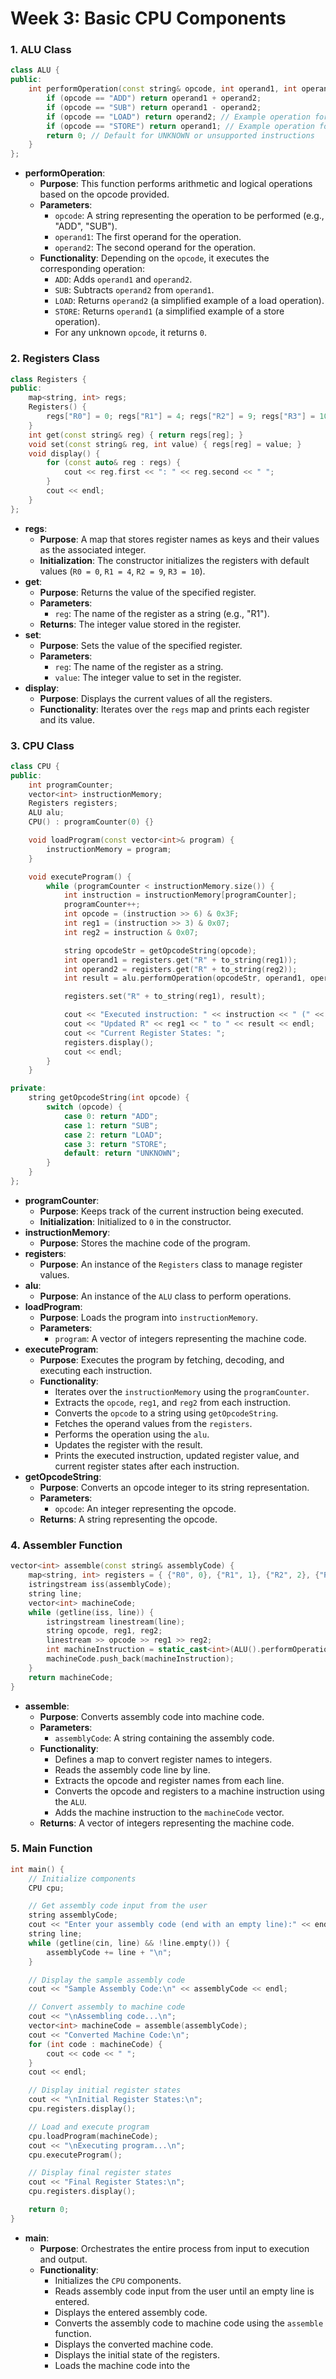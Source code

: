 # Week 3: Basic CPU Components


### 1. ALU Class
```cpp
class ALU {
public:
    int performOperation(const string& opcode, int operand1, int operand2) {
        if (opcode == "ADD") return operand1 + operand2;
        if (opcode == "SUB") return operand1 - operand2;
        if (opcode == "LOAD") return operand2; // Example operation for LOAD
        if (opcode == "STORE") return operand1; // Example operation for STORE
        return 0; // Default for UNKNOWN or unsupported instructions
    }
};
```
- **performOperation**:
  - **Purpose**: This function performs arithmetic and logical operations based on the opcode provided.
  - **Parameters**:
    - `opcode`: A string representing the operation to be performed (e.g., "ADD", "SUB").
    - `operand1`: The first operand for the operation.
    - `operand2`: The second operand for the operation.
  - **Functionality**: Depending on the `opcode`, it executes the corresponding operation:
    - `ADD`: Adds `operand1` and `operand2`.
    - `SUB`: Subtracts `operand2` from `operand1`.
    - `LOAD`: Returns `operand2` (a simplified example of a load operation).
    - `STORE`: Returns `operand1` (a simplified example of a store operation).
    - For any unknown `opcode`, it returns `0`.

### 2. Registers Class
```cpp
class Registers {
public:
    map<string, int> regs;
    Registers() {
        regs["R0"] = 0; regs["R1"] = 4; regs["R2"] = 9; regs["R3"] = 10;
    }
    int get(const string& reg) { return regs[reg]; }
    void set(const string& reg, int value) { regs[reg] = value; }
    void display() {
        for (const auto& reg : regs) {
            cout << reg.first << ": " << reg.second << " ";
        }
        cout << endl;
    }
};
```
- **regs**:
  - **Purpose**: A map that stores register names as keys and their values as the associated integer.
  - **Initialization**: The constructor initializes the registers with default values (`R0 = 0`, `R1 = 4`, `R2 = 9`, `R3 = 10`).
- **get**:
  - **Purpose**: Returns the value of the specified register.
  - **Parameters**:
    - `reg`: The name of the register as a string (e.g., "R1").
  - **Returns**: The integer value stored in the register.
- **set**:
  - **Purpose**: Sets the value of the specified register.
  - **Parameters**:
    - `reg`: The name of the register as a string.
    - `value`: The integer value to set in the register.
- **display**:
  - **Purpose**: Displays the current values of all the registers.
  - **Functionality**: Iterates over the `regs` map and prints each register and its value.

### 3. CPU Class
```cpp
class CPU {
public:
    int programCounter;
    vector<int> instructionMemory;
    Registers registers;
    ALU alu;
    CPU() : programCounter(0) {}

    void loadProgram(const vector<int>& program) {
        instructionMemory = program;
    }

    void executeProgram() {
        while (programCounter < instructionMemory.size()) {
            int instruction = instructionMemory[programCounter];
            programCounter++;
            int opcode = (instruction >> 6) & 0x3F;
            int reg1 = (instruction >> 3) & 0x07;
            int reg2 = instruction & 0x07;

            string opcodeStr = getOpcodeString(opcode);
            int operand1 = registers.get("R" + to_string(reg1));
            int operand2 = registers.get("R" + to_string(reg2));
            int result = alu.performOperation(opcodeStr, operand1, operand2);

            registers.set("R" + to_string(reg1), result);

            cout << "Executed instruction: " << instruction << " (" << opcodeStr << " R" << reg1 << " R" << reg2 << ")" << endl;
            cout << "Updated R" << reg1 << " to " << result << endl;
            cout << "Current Register States: ";
            registers.display();
            cout << endl;
        }
    }

private:
    string getOpcodeString(int opcode) {
        switch (opcode) {
            case 0: return "ADD";
            case 1: return "SUB";
            case 2: return "LOAD";
            case 3: return "STORE";
            default: return "UNKNOWN";
        }
    }
};
```
- **programCounter**:
  - **Purpose**: Keeps track of the current instruction being executed.
  - **Initialization**: Initialized to `0` in the constructor.
- **instructionMemory**:
  - **Purpose**: Stores the machine code of the program.
- **registers**:
  - **Purpose**: An instance of the `Registers` class to manage register values.
- **alu**:
  - **Purpose**: An instance of the `ALU` class to perform operations.
- **loadProgram**:
  - **Purpose**: Loads the program into `instructionMemory`.
  - **Parameters**:
    - `program`: A vector of integers representing the machine code.
- **executeProgram**:
  - **Purpose**: Executes the program by fetching, decoding, and executing each instruction.
  - **Functionality**:
    - Iterates over the `instructionMemory` using the `programCounter`.
    - Extracts the `opcode`, `reg1`, and `reg2` from each instruction.
    - Converts the `opcode` to a string using `getOpcodeString`.
    - Fetches the operand values from the `registers`.
    - Performs the operation using the `alu`.
    - Updates the register with the result.
    - Prints the executed instruction, updated register value, and current register states after each instruction.
- **getOpcodeString**:
  - **Purpose**: Converts an opcode integer to its string representation.
  - **Parameters**:
    - `opcode`: An integer representing the opcode.
  - **Returns**: A string representing the opcode.

### 4. Assembler Function
```cpp
vector<int> assemble(const string& assemblyCode) {
    map<string, int> registers = { {"R0", 0}, {"R1", 1}, {"R2", 2}, {"R3", 3} };
    istringstream iss(assemblyCode);
    string line;
    vector<int> machineCode;
    while (getline(iss, line)) {
        istringstream linestream(line);
        string opcode, reg1, reg2;
        linestream >> opcode >> reg1 >> reg2;
        int machineInstruction = static_cast<int>(ALU().performOperation(opcode, registers[reg1], registers[reg2])) << 6 | registers[reg1] << 3 | registers[reg2];
        machineCode.push_back(machineInstruction);
    }
    return machineCode;
}
```
- **assemble**:
  - **Purpose**: Converts assembly code into machine code.
  - **Parameters**:
    - `assemblyCode`: A string containing the assembly code.
  - **Functionality**:
    - Defines a map to convert register names to integers.
    - Reads the assembly code line by line.
    - Extracts the opcode and register names from each line.
    - Converts the opcode and registers to a machine instruction using the `ALU`.
    - Adds the machine instruction to the `machineCode` vector.
  - **Returns**: A vector of integers representing the machine code.

### 5. Main Function
```cpp
int main() {
    // Initialize components
    CPU cpu;

    // Get assembly code input from the user
    string assemblyCode;
    cout << "Enter your assembly code (end with an empty line):" << endl;
    string line;
    while (getline(cin, line) && !line.empty()) {
        assemblyCode += line + "\n";
    }

    // Display the sample assembly code
    cout << "Sample Assembly Code:\n" << assemblyCode << endl;

    // Convert assembly to machine code
    cout << "\nAssembling code...\n";
    vector<int> machineCode = assemble(assemblyCode);
    cout << "Converted Machine Code:\n";
    for (int code : machineCode) {
        cout << code << " ";
    }
    cout << endl;

    // Display initial register states
    cout << "\nInitial Register States:\n";
    cpu.registers.display();

    // Load and execute program
    cpu.loadProgram(machineCode);
    cout << "\nExecuting program...\n";
    cpu.executeProgram();

    // Display final register states
    cout << "Final Register States:\n";
    cpu.registers.display();

    return 0;
}
```
- **main**:
  - **Purpose**: Orchestrates the entire process from input to execution and output.
  - **Functionality**:
    - Initializes the `CPU` components.
    - Reads assembly code input from the user until an empty line is entered.
    - Displays the entered assembly code.
    - Converts the assembly code to machine code using the `assemble` function.
    - Displays the converted machine code.
    - Displays the initial state of the registers.
    - Loads the machine code into the
